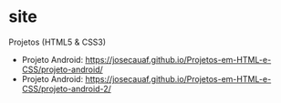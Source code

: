 # site
 Projetos (HTML5 & CSS3)
 - Projeto Android: https://josecauaf.github.io/Projetos-em-HTML-e-CSS/projeto-android/
 - Projeto Android: https://josecauaf.github.io/Projetos-em-HTML-e-CSS/projeto-android-2/

